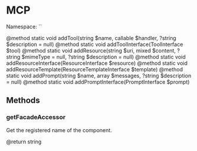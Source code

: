 # MCP

Namespace: ``

@method static void addTool(string $name, callable $handler, ?string $description = null)
@method static void addToolInterface(ToolInterface $tool)
@method static void addResource(string $uri, mixed $content, ?string $mimeType = null, ?string $description = null)
@method static void addResourceInterface(ResourceInterface $resource)
@method static void addResourceTemplate(ResourceTemplateInterface $template)
@method static void addPrompt(string $name, array $messages, ?string $description = null)
@method static void addPromptInterface(PromptInterface $prompt)

## Methods

### getFacadeAccessor

Get the registered name of the component.

@return string

